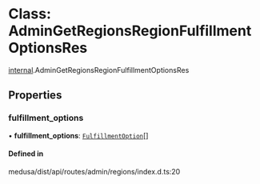 # Class: AdminGetRegionsRegionFulfillmentOptionsRes

[internal](../modules/internal-17.md).AdminGetRegionsRegionFulfillmentOptionsRes

## Properties

### fulfillment\_options

• **fulfillment\_options**: [`FulfillmentOption`](internal-17.FulfillmentOption.md)[]

#### Defined in

medusa/dist/api/routes/admin/regions/index.d.ts:20
